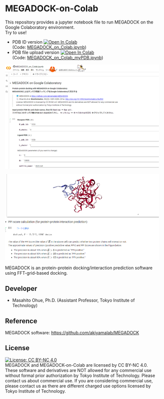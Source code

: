 # MEGADOCK-on-Colab
This repository provides a jupyter notebook file to run MEGADOCK on the Google Colaboratory environment.  
Try to use!  
* PDB ID version [![Open In Colab](https://colab.research.google.com/assets/colab-badge.svg)](http://colab.research.google.com/github/ohuelab/MEGADOCK-on-Colab/blob/main/MEGADOCK_on_Colab.ipynb)  
(Code: [MEGADOCK_on_Colab.ipynb](https://github.com/ohuelab/MEGADOCK-on-Colab/blob/main/MEGADOCK_on_Colab.ipynb))
* PDB file upload version [![Open In Colab](https://colab.research.google.com/assets/colab-badge.svg)](http://colab.research.google.com/github/ohuelab/MEGADOCK-on-Colab/blob/main/MEGADOCK_on_Colab_myPDB.ipynb)  
(Code: [MEGADOCK_on_Colab_myPDB.ipynb](https://github.com/ohuelab/MEGADOCK-on-Colab/blob/main/MEGADOCK_on_Colab_myPDB.ipynb))


<kbd><img src="https://github.com/ohuelab/MEGADOCK-on-Colab/blob/main/ss1.png" width="800"></kbd>

<kbd><img src="https://github.com/ohuelab/MEGADOCK-on-Colab/blob/main/ss2.png" width="800"></kbd>

MEGADOCK is an protein-protein docking/interaction prediction software using FFT-grid-based docking.  

## Developer
* Masahito Ohue, Ph.D. (Assistant Professor, Tokyo Institute of Technology)

## Reference
MEGADOCK software: https://github.com/akiyamalab/MEGADOCK

## License
[![License: CC BY-NC 4.0](https://licensebuttons.net/l/by-nc/4.0/80x15.png)](https://creativecommons.org/licenses/by-nc/4.0/)  
MEGADOCK and MEGADOCK-on-Colab are licensed by CC BY-NC 4.0. These software and derivatives are NOT allowed for any commercial use without formal prior authorization by Tokyo Institute of Technology. Please contact us about commercial use. If you are considering commercial use, please contact us as there are different charged use options licensed by Tokyo Institute of Technology.
